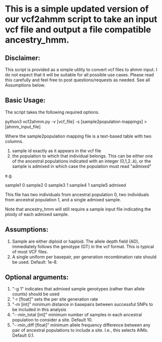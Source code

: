 # This is a simple updated version of our vcf2ahmm script to take an input vcf file and output a file compatible ancestry_hmm. 

## Disclaimer:

This script is provided as a simple utility to convert vcf files to ahmm input. I do not expect that it will be suitable for all possible use cases. Please read this carefully and feel free to post questions/requests as needed. See all Assumptions below. 

## Basic Usage:

The script takes the following required options.

python3 vcf2ahmm.py -v [vcf_file] -s [sample2population mappings] > [ahmm_input_file] 

Where the sample2population mapping file is a text-based table with two columns. 

1. sample id exactly as it appears in the vcf file
2. the population to which that individual belongs. This can be either one of the ancestral populations indicated with an integer (0,1,2..k), or the sample is admixed in which case the population must read "admixed"

e.g. 

sample1	0
sample2	0
sample3 1
sample4 1
sample5 admixed

This file has two individuals from ancestral population 0, two individuals from ancestral population 1, and a single admixed sample.

Note that ancestry_hmm will still require a sample input file indicating the ploidy of each admixed sample. 

## Assumptions:

1. Sample are either diploid or haploid. The allele depth field (AD), immediately follows the genotype (GT) in the vcf format. This is typical of most VCF files. 
2. A single uniform per basepair, per generation recombination rate should be used. Default: 1e-8. 

## Optional arguments:

1. "-g 1" indicates that admixed sample genotypes (rather than allele counts) should be used
2. "-r [float]" sets the per site generation rate
3. "-m [int]" minimum distance in basepairs between successful SNPs to be included in this analysis 
4. "--min_total [int]" minimum number of samples in each ancestral population to consider a site. Default 10. 
5. "--min_diff [float]" minimum allele frequency difference between any pair of ancestral populations to include a site. I.e., this selects AIMs. Default 0.1. 
